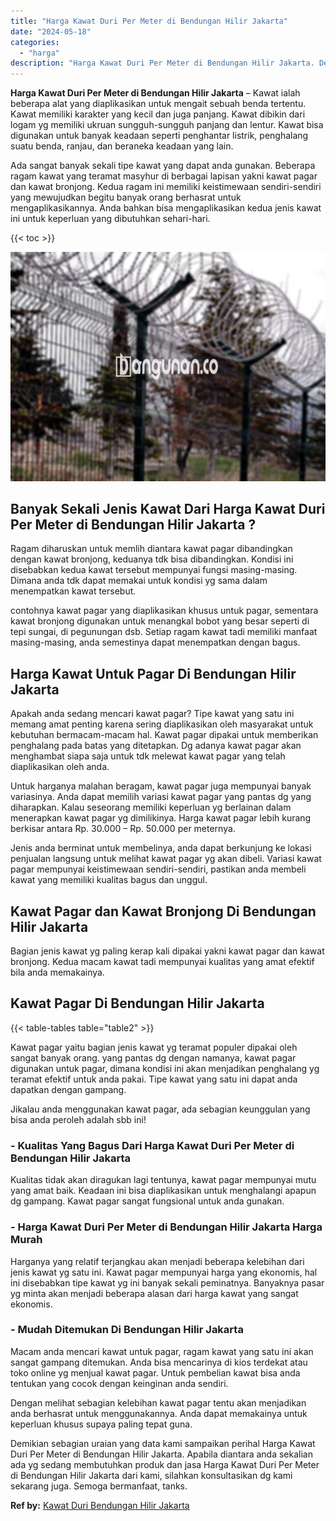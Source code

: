 ```yaml
---
title: "Harga Kawat Duri Per Meter di Bendungan Hilir Jakarta"
date: "2024-05-18"
categories: 
  - "harga"
description: "Harga Kawat Duri Per Meter di Bendungan Hilir Jakarta. Demikian sebagian uraian yang data kami sampaikan perihal Harga Kawat Duri Per Meter di Bendungan Hili..."
---
```


**Harga Kawat Duri Per Meter di Bendungan Hilir Jakarta** – Kawat ialah beberapa alat yang diaplikasikan untuk mengait sebuah benda tertentu. Kawat memiliki karakter yang kecil dan juga panjang. Kawat dibikin dari logam yg memiliki ukruan sungguh-sungguh panjang dan lentur. Kawat bisa digunakan untuk banyak keadaan seperti penghantar listrik, penghalang suatu benda, ranjau, dan beraneka keadaan yang lain.

Ada sangat banyak sekali tipe kawat yang dapat anda gunakan. Beberapa ragam kawat yang teramat masyhur di berbagai lapisan yakni kawat pagar dan kawat bronjong. Kedua ragam ini memiliki keistimewaan sendiri-sendiri yang mewujudkan begitu banyak orang berhasrat untuk mengaplikasikannya. Anda bahkan bisa mengaplikasikan kedua jenis kawat ini untuk keperluan yang dibutuhkan sehari-hari.

{{< toc >}}

![Harga Kawat Duri Per Meter di Bendungan Hilir Jakarta](/images/jual-kawat-murah37.png)

## Banyak Sekali Jenis Kawat Dari Harga Kawat Duri Per Meter di Bendungan Hilir Jakarta ?

Ragam diharuskan untuk memlih diantara kawat pagar dibandingkan dengan kawat bronjong, keduanya tdk bisa dibandingkan. Kondisi ini disebabkan kedua kawat tersebut mempunyai fungsi masing-masing. Dimana anda tdk dapat memakai untuk kondisi yg sama dalam menempatkan kawat tersebut.

contohnya kawat pagar yang diaplikasikan khusus untuk pagar, sementara kawat bronjong digunakan untuk menangkal bobot yang besar seperti di tepi sungai, di pegunungan dsb. Setiap ragam kawat tadi memiliki manfaat masing-masing, anda semestinya dapat menempatkan dengan bagus.

## Harga Kawat Untuk Pagar Di Bendungan Hilir Jakarta

Apakah anda sedang mencari kawat pagar? Tipe kawat yang satu ini memang amat penting karena sering diaplikasikan oleh masyarakat untuk kebutuhan bermacam-macam hal. Kawat pagar dipakai untuk memberikan penghalang pada batas yang ditetapkan. Dg adanya kawat pagar akan menghambat siapa saja untuk tdk melewat kawat pagar yang telah diaplikasikan oleh anda.

Untuk harganya malahan beragam, kawat pagar juga mempunyai banyak variasinya. Anda dapat memilih variasi kawat pagar yang pantas dg yang diharapkan. Kalau seseorang memiliki keperluan yg berlainan dalam menerapkan kawat pagar yg dimilikinya. Harga kawat pagar lebih kurang berkisar antara Rp. 30.000 – Rp. 50.000 per meternya.

Jenis anda berminat untuk membelinya, anda dapat berkunjung ke lokasi penjualan langsung untuk melihat kawat pagar yg akan dibeli. Variasi kawat pagar mempunyai keistimewaan sendiri-sendiri, pastikan anda membeli kawat yang memiliki kualitas bagus dan unggul.

## Kawat Pagar dan Kawat Bronjong Di Bendungan Hilir Jakarta

Bagian jenis kawat yg paling kerap kali dipakai yakni kawat pagar dan kawat bronjong. Kedua macam kawat tadi mempunyai kualitas yang amat efektif bila anda memakainya.

## Kawat Pagar Di Bendungan Hilir Jakarta

{{< table-tables table="table2" >}}

Kawat pagar yaitu bagian jenis kawat yg teramat populer dipakai oleh sangat banyak orang. yang pantas dg dengan namanya, kawat pagar digunakan untuk pagar, dimana kondisi ini akan menjadikan penghalang yg teramat efektif untuk anda pakai. Tipe kawat yang satu ini dapat anda dapatkan dengan gampang.

Jikalau anda menggunakan kawat pagar, ada sebagian keunggulan yang bisa anda peroleh adalah sbb ini!

### \- Kualitas Yang Bagus Dari Harga Kawat Duri Per Meter di Bendungan Hilir Jakarta

Kualitas tidak akan diragukan lagi tentunya, kawat pagar mempunyai mutu yang amat baik. Keadaan ini bisa diaplikasikan untuk menghalangi apapun dg gampang. Kawat pagar sangat fungsional untuk anda gunakan.

### \- Harga Kawat Duri Per Meter di Bendungan Hilir Jakarta Harga Murah

Harganya yang relatif terjangkau akan menjadi beberapa kelebihan dari jenis kawat yg satu ini. Kawat pagar mempunyai harga yang ekonomis, hal ini disebabkan tipe kawat yg ini banyak sekali peminatnya. Banyaknya pasar yg minta akan menjadi beberapa alasan dari harga kawat yang sangat ekonomis.

### \- Mudah Ditemukan Di Bendungan Hilir Jakarta

Macam anda mencari kawat untuk pagar, ragam kawat yang satu ini akan sangat gampang ditemukan. Anda bisa mencarinya di kios terdekat atau toko online yg menjual kawat pagar. Untuk pembelian kawat bisa anda tentukan yang cocok dengan keinginan anda sendiri.

Dengan melihat sebagian kelebihan kawat pagar tentu akan menjadikan anda berhasrat untuk menggunakannya. Anda dapat memakainya untuk keperluan khusus supaya paling tepat guna.

Demikian sebagian uraian yang data kami sampaikan perihal Harga Kawat Duri Per Meter di Bendungan Hilir Jakarta. Apabila diantara anda sekalian ada yg sedang membutuhkan produk dan jasa Harga Kawat Duri Per Meter di Bendungan Hilir Jakarta dari kami, silahkan konsultasikan dg kami sekarang juga. Semoga bermanfaat, tanks.

**Ref by:** [Kawat Duri Bendungan Hilir Jakarta](https://id.wikipedia.org/wiki/Kawat)
